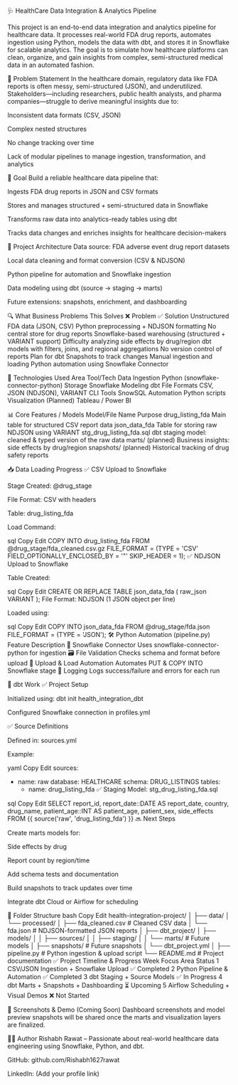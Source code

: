 🩺 HealthCare Data Integration & Analytics Pipeline


This project is an end-to-end data integration and analytics pipeline for healthcare data. It processes real-world FDA drug reports, automates ingestion using Python, models the data with dbt, and stores it in Snowflake for scalable analytics. The goal is to simulate how healthcare platforms can clean, organize, and gain insights from complex, semi-structured medical data in an automated fashion.

📌 Problem Statement
In the healthcare domain, regulatory data like FDA reports is often messy, semi-structured (JSON), and underutilized. Stakeholders—including researchers, public health analysts, and pharma companies—struggle to derive meaningful insights due to:

Inconsistent data formats (CSV, JSON)

Complex nested structures

No change tracking over time

Lack of modular pipelines to manage ingestion, transformation, and analytics

🎯 Goal
Build a reliable healthcare data pipeline that:

Ingests FDA drug reports in JSON and CSV formats

Stores and manages structured + semi-structured data in Snowflake

Transforms raw data into analytics-ready tables using dbt

Tracks data changes and enriches insights for healthcare decision-makers

📌 Project Architecture
Data source: FDA adverse event drug report datasets

Local data cleaning and format conversion (CSV & NDJSON)

Python pipeline for automation and Snowflake ingestion

Data modeling using dbt (source → staging → marts)

Future extensions: snapshots, enrichment, and dashboarding

🔍 What Business Problems This Solves
❌ Problem	✅ Solution
Unstructured FDA data (JSON, CSV)	Python preprocessing + NDJSON formatting
No central store for drug reports	Snowflake-based warehousing (structured + VARIANT support)
Difficulty analyzing side effects by drug/region	dbt models with filters, joins, and regional aggregations
No version control of reports	Plan for dbt Snapshots to track changes
Manual ingestion and loading	Python automation using Snowflake Connector

🧠 Technologies Used
Area	Tool/Tech
Data Ingestion	Python (snowflake-connector-python)
Storage	Snowflake
Modeling	dbt
File Formats	CSV, JSON (NDJSON), VARIANT
CLI Tools	SnowSQL
Automation	Python scripts
Visualization (Planned)	Tableau / Power BI

📊 Core Features / Models
Model/File Name	Purpose
drug_listing_fda	Main table for structured CSV report data
json_data_fda	Table for storing raw NDJSON using VARIANT
stg_drug_listing_fda.sql	dbt staging model: cleaned & typed version of the raw data
marts/ (planned)	Business insights: side effects by drug/region
snapshots/ (planned)	Historical tracking of drug safety reports

📥 Data Loading Progress
✅ CSV Upload to Snowflake

Stage Created: @drug_stage

File Format: CSV with headers

Table: drug_listing_fda

Load Command:

sql
Copy
Edit
COPY INTO drug_listing_fda
FROM @drug_stage/fda_cleaned.csv.gz
FILE_FORMAT = (TYPE = 'CSV' FIELD_OPTIONALLY_ENCLOSED_BY = '"' SKIP_HEADER = 1);
✅ NDJSON Upload to Snowflake

Table Created:

sql
Copy
Edit
CREATE OR REPLACE TABLE json_data_fda (
  raw_json VARIANT
);
File Format: NDJSON (1 JSON object per line)

Loaded using:

sql
Copy
Edit
COPY INTO json_data_fda
FROM @drug_stage/fda.json
FILE_FORMAT = (TYPE = 'JSON');
🛠 Python Automation (pipeline.py)
Feature	Description
🔗 Snowflake Connector	Uses snowflake-connector-python for ingestion
🗃 File Validation	Checks schema and format before upload
🚀 Upload & Load Automation	Automates PUT & COPY INTO Snowflake stage
🧾 Logging	Logs success/failure and errors for each run

🔧 dbt Work
✅ Project Setup

Initialized using: dbt init health_integration_dbt

Configured Snowflake connection in profiles.yml

✅ Source Definitions

Defined in: sources.yml

Example:

yaml
Copy
Edit
sources:
  - name: raw
    database: HEALTHCARE
    schema: DRUG_LISTINGS
    tables:
      - name: drug_listing_fda
✅ Staging Model: stg_drug_listing_fda.sql

sql
Copy
Edit
SELECT
  report_id,
  report_date::DATE AS report_date,
  country,
  drug_name,
  patient_age::INT AS patient_age,
  patient_sex,
  side_effects
FROM {{ source('raw', 'drug_listing_fda') }}
🔜 Next Steps

Create marts models for:

Side effects by drug

Report count by region/time

Add schema tests and documentation

Build snapshots to track updates over time

Integrate dbt Cloud or Airflow for scheduling

📂 Folder Structure
bash
Copy
Edit
health-integration-project/
│
├── data/
│   └── processed/
│       ├── fda_cleaned.csv         # Cleaned CSV data
│       └── fda.json                # NDJSON-formatted JSON reports
│
├── dbt_project/
│   ├── models/
│   │   ├── sources/
│   │   ├── staging/
│   │   └── marts/                  # Future models
│   ├── snapshots/                  # Future snapshots
│   └── dbt_project.yml
│
├── pipeline.py                     # Python ingestion & upload script
└── README.md                       # Project documentation
✅ Project Timeline & Progress
Week	Focus Area	Status
1	CSV/JSON Ingestion + Snowflake Upload	✅ Completed
2	Python Pipeline & Automation	✅ Completed
3	dbt Staging + Source Models	✅ In Progress
4	dbt Marts + Snapshots + Dashboarding	⏳ Upcoming
5	Airflow Scheduling + Visual Demos	❌ Not Started

📸 Screenshots & Demo (Coming Soon)
Dashboard screenshots and model preview snapshots will be shared once the marts and visualization layers are finalized.

👨‍💻 Author
Rishabh Rawat – Passionate about real-world healthcare data engineering using Snowflake, Python, and dbt.

GitHub: github.com/Rishabh1627rawat

LinkedIn: (Add your profile link)
